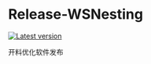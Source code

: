 # Release-WSNesting

[![Latest version](https://img.shields.io/badge/dynamic/json?color=blue&label=latest%20version&style=flat-square&query=%24.tag_name&url=https%3A%2F%2Fapi.github.com%2Frepos%2FWangShiSoftware%2FRelease-WSNesting%2Freleases%2Flatest)](https://github.com/WangShiSoftware/Release-WSNesting/releases)

开料优化软件发布
